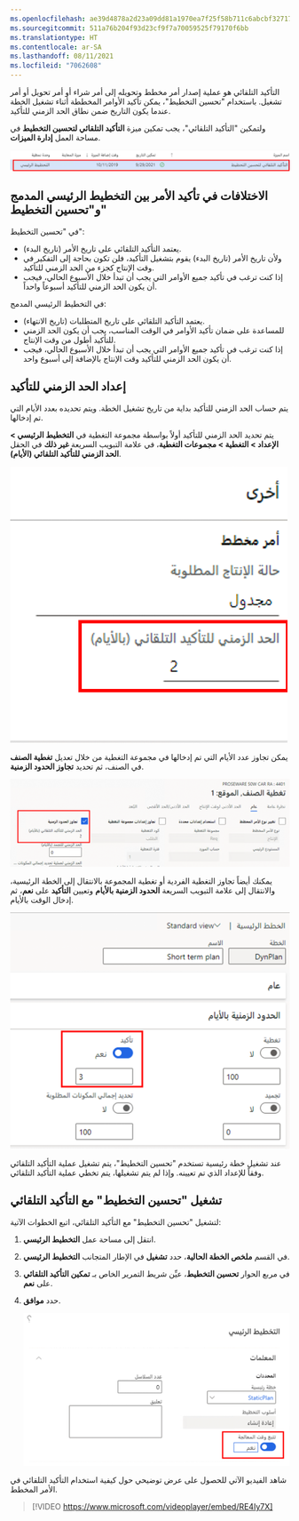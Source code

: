 ```yaml
---
ms.openlocfilehash: ae39d4878a2d23a09dd81a1970ea7f25f58b711c6abcbf327171681952701a6e
ms.sourcegitcommit: 511a76b204f93d23cf9f7a70059525f79170f6bb
ms.translationtype: HT
ms.contentlocale: ar-SA
ms.lasthandoff: 08/11/2021
ms.locfileid: "7062608"
---
```

التأكيد التلقائي هو عملية إصدار أمر مخطط وتحويله إلى أمر شراء أو أمر تحويل أو أمر تشغيل. باستخدام "تحسين التخطيط"، يمكن تأكيد الأوامر المخططة أثناء تشغيل الخطة عندما يكون التاريخ ضمن نطاق الحد الزمني للتأكيد. 

ولتمكين "التأكيد التلقائي"، يجب تمكين ميزة **التأكيد التلقائي لتحسين التخطيط** في مساحة العمل **إدارة الميزات**.

![ لقطة شاشة تُظهر التأكيد التلقائي لخيار "تحسين التخطيط".](../media/feature-auto-firming-ssm.png)


## <a name="differences-in-firming-an-order-between-built-in-master-planning-and-planning-optimization"></a>الاختلافات في تأكيد الأمر بين التخطيط الرئيسي المدمج و"تحسين التخطيط"

في "تحسين التخطيط":

- يعتمد التأكيد التلقائي على تاريخ الأمر (تاريخ البدء).
- ولأن تاريخ الأمر (تاريخ البدء) يقوم بتشغيل التأكيد، فلن تكون بحاجة إلى التفكير في وقت الإنتاج كجزء من الحد الزمني للتأكيد.
- إذا كنت ترغب في تأكيد جميع الأوامر التي يجب أن تبدأ خلال الأسبوع الحالي، فيجب أن يكون الحد الزمني للتأكيد أسبوعاً واحداً.

في التخطيط الرئيسي المدمج:

- يعتمد التأكيد التلقائي على تاريخ المتطلبات (تاريخ الانتهاء).
- للمساعدة على ضمان تأكيد الأوامر في الوقت المناسب، يجب أن يكون الحد الزمني للتأكيد أطول من وقت الإنتاج.
- إذا كنت ترغب في تأكيد جميع الأوامر التي يجب أن تبدأ خلال الأسبوع الحالي، فيجب أن يكون الحد الزمني للتأكيد وقت الإنتاج بالإضافة إلى أسبوع واحد.


## <a name="set-up-the-firming-time-fence"></a>إعداد الحد الزمني للتأكيد

يتم حساب الحد الزمني للتأكيد بداية من تاريخ تشغيل الخطة. ويتم تحديده بعدد الأيام التي تم إدخالها.

يتم تحديد الحد الزمني للتأكيد أولاً بواسطة مجموعة التغطية في **التخطيط الرئيسي > الإعداد > التغطية > مجموعات التغطية**، في علامة التبويب السريعة **غير ذلك** في الحقل **الحد الزمني للتأكيد التلقائي (الأيام)**.


![ لقطة شاشة للحقل "الحد الزمني للتأكيد التلقائي (الأيام)". ](../media/auto-firm-time-fence-ssm.png)
 


يمكن تجاوز عدد الأيام التي تم إدخالها في مجموعة التغطية من خلال تعديل **تغطية الصنف** في الصنف، ثم تحديد **تجاوز الحدود الزمنية**.

![ لقطة شاشة للحقل "تجاوز الحدود الزمنية".](../media/override-time-fence-ssm.png)



يمكنك أيضاً تجاوز التغطية الفردية أو تغطية المجموعة بالانتقال إلى الخطة الرئيسية، والانتقال إلى علامة التبويب السريعة **الحدود الزمنية بالأيام** وتعيين **التأكيد** على **نعم**، ثم إدخال الوقت بالأيام. 

![ لقطة شاشة لعلامة التبويب السريعة "الحدود الزمنية بالأيام".](../media/firming-time-fence-ssm.png)


عند تشغيل خطة رئيسية تستخدم "تحسين التخطيط"، يتم تشغيل عملية التأكيد التلقائي وفقاً للإعداد الذي تم تعيينه. وإذا لم يتم تشغيلها، يتم تخطي عملية التأكيد التلقائي.

## <a name="run-planning-optimization-with-auto-firming"></a>تشغيل "تحسين التخطيط" مع التأكيد التلقائي

لتشغيل "تحسين التخطيط" مع التأكيد التلقائي، اتبع الخطوات الآتية:

1.  انتقل إلى مساحة عمل **التخطيط الرئيسي**.
2.  في القسم **ملخص الخطة الحالية**، حدد **تشغيل** في الإطار المتجانب **التخطيط الرئيسي**.
3.  في مربع الحوار **تحسين التخطيط**، عيِّن شريط التمرير الخاص بـ **تمكين التأكيد التلقائي** على **نعم**.
4.  حدد **موافق**.

    ![ لقطة شاشة لمربع الحوار "تحسين التخطيط".](../media/enable-autofirming-ssm.png)


شاهد الفيديو الآتي للحصول على عرض توضيحي حول كيفية استخدام التأكيد التلقائي في الأمر المخطط.

 > [!VIDEO https://www.microsoft.com/videoplayer/embed/RE4Iy7X]

